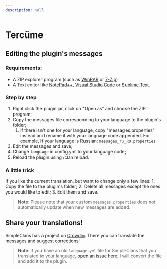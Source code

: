 ```yaml
---
description: null
---
```


# Tercüme

## Editing the plugin's messages

### Requirements:

* A ZIP explorer program \(such as [WinRAR](https://www.win-rar.com/download.html?&L=0) or [7-Zip](https://www.7-zip.org/download.html)\)
* A Text editor like [NotePad++](https://notepad-plus-plus.org/downloads/), [Visual Studio Code](https://code.visualstudio.com/) or [Sublime Text](https://www.sublimetext.com/).

### Step by step

1. Right click the plugin jar, click on "Open as" and choose the ZIP program;
2. Copy the messages file corresponding to your language to the plugin's folder;
   1. If there isn't one for your language, copy "messages.properties" instead and rename it with your language code appended. For example, if your language is Russian: `messages_ru_RU.properties`
3. Edit the messages and save;
4. Change `language` in config.yml to your language code;
5. Reload the plugin using /clan reload.

### A little trick

If you like the current translation, but want to change only a few lines: 1. Copy the file to the plugin's folder; 2. Delete all messages except the ones you would like to edit; 3. Edit them and save.

> **Note**: Please note that your custom `messages.properties` does not automatically update when new messages are added.

## Share your translations!

SimpleClans has a project on [Crowdin](https://crowdin.com/project/simpleclans). There you can translate the messages and suggest corrections!

> **Note**: if you have an old `language.yml` file for SimpleClans that you translated to your language, [open an issue here](https://github.com/RoinujNosde/SimpleClans/issues?q=is%3Aissue+is%3Aopen+sort%3Aupdated-desc), I will convert the file and add it to the plugin.

